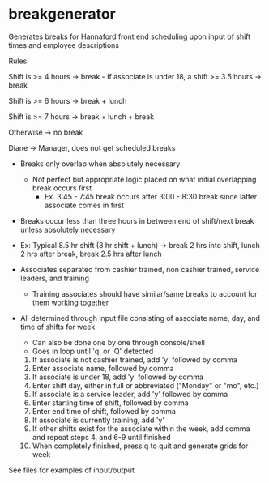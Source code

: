 # breakgenerator
Generates breaks for Hannaford front end scheduling upon input of shift times and employee descriptions

Rules:

Shift is >= 4 hours -> break
	- If associate is under 18, a shift >= 3.5 hours -> break

Shift is >= 6 hours -> break + lunch

Shift is >= 7 hours -> break + lunch + break

Otherwise -> no break

Diane -> Manager, does not get scheduled breaks

- Breaks only overlap when absolutely necessary
	- Not perfect but appropriate logic placed on what initial overlapping break occurs first
		- Ex. 3:45 - 7:45 break occurs after 3:00 - 8:30 break since latter associate comes in first

- Breaks occur less than three hours in between end of shift/next break unless absolutely necessary

- Ex: Typical 8.5 hr shift (8 hr shift + lunch) -> break 2 hrs into shift, lunch 2 hrs after break, break 2.5 hrs after lunch

- Associates separated from cashier trained, non cashier trained, service leaders, and training
	- Training associates should have similar/same breaks to account for them working together

- All determined through input file consisting of associate name, day, and time of shifts for week
	- Can also be done one by one through console/shell
	- Goes in loop until 'q' or 'Q' detected
	1. If associate is not cashier trained, add 'y' followed by comma
	2. Enter associate name, followed by comma
	3. If associate is under 18, add 'y' followed by comma
	4. Enter shift day, either in full or abbreviated ("Monday" or "mo", etc.)
	5. If associate is a service leader, add 'y' followed by comma
	6. Enter starting time of shift, followed by comma
	7. Enter end time of shift, followed by comma
	8. If associate is currently training, add 'y'
	9. If other shifts exist for the associate within the week, add comma and repeat steps 4, and 6-9 until finished
	10. When completely finished, press q to quit and generate grids for week

See files for examples of input/output
	
